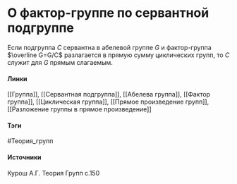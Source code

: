 # О фактор-группе по сервантной подгруппе
Если подгруппа $C$ сервантна в абелевой группе $G$ и фактор-группа $\overline G=G/C$ разлагается в прямую сумму циклических групп, то $C$ служит для $G$ прямым слагаемым.

#### Линки
 [[Группа]],
 [[Сервантная подгруппа]],
 [[Абелева группа]],
 [[Фактор группа]],
 [[Циклическая группа]],
 [[Прямое произведение групп]],
 [[Разложение группы в прямое произведение]]
#### Тэги
 #Теория_групп 
#### Источники
 Курош А.Г. Теория Групп с.150